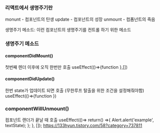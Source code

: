 ### 리액트에서 생명주기란

monunt - 컴포넌트의 탄생
update - 컴포넌트의 성장
unmount - 컴폼넌트의 죽음

생명주기 메소드: 이런 컴포넌트의 생명주기를 컨트롤 하기 위한 메소드

### 생명주기 메소드

#### componentDidMount()
첫번째 렌더 이후에 오직 한번만 호출
useEffect(()=>{function },[])

#### componentDidUpdate()
한번 state가 업데이트 되면 호출
(무한루프 탈출을 위한 조건을 설정해줘야함)
useEffect(()=>{function })

### componentWillUnmount()
컴포넌트 랜더가 끝날 때 호출
useEffect(()=>
return() =>{
 Alert.alert('example', textState);
 };
 }, []);
https://133hyun.tistory.com/58?category=737811
